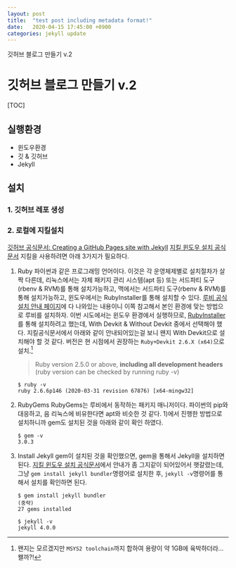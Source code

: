 ```yaml
---
layout: post
title:  "test post including metadata format!"
date:   2020-04-15 17:45:00 +0900
categories: jekyll update
---
```


깃허브 블로그 만들기 v.2

# 깃허브 블로그 만들기 v.2

[TOC]

## 실행환경
- 윈도우환경
- 깃 & 깃허브
- Jekyll

## 설치
### 1. 깃허브 레포 생성
### 2. 로컬에 지킬설치
[깃허브 공식문서: Creating a GitHub Pages site with Jekyll](https://help.github.com/en/github/working-with-github-pages/creating-a-github-pages-site-with-jekyll)
[지킬 윈도우 설치 공식문서](https://jekyllrb.com/docs/installation/windows/)
지킬을 사용하려면 아래 3가지가 필요하다.

1) Ruby
파이썬과 같은 프로그래밍 언어이다. 이것은 각 운영체제별로 설치절차가 살짝 다른데, 리눅스에서는 자체 패키지 관리 시스템(apt 등) 또는 서드파티 도구(rbenv & RVM)를 통해 설치가능하고, 맥에서는 서드파티 도구(rbenv & RVM)를 통해 설치가능하고, 윈도우에서는 RubyInstaller를 통해 설치할 수 있다.
[루비 공식 설치 안내 페이지](https://www.ruby-lang.org/ko/downloads/)에 다 나와있는 내용이니 이쪽 참고해서 본인 환경에 맞는 방법으로 루비를 설치하자.
이번 시도에서는 윈도우 환경에서 실행하므로, [RubyInstaller](https://rubyinstaller.org/downloads/)를 통해 설치하려고 했는데, With Devkit & Without Devkit 중에서 선택해야 했다. 지킬공식문서에서 아래와 같이 안내되어있는걸 보니 왠지 With Devkit으로 설치해야 할 것 같다. 버전은 현 시점에서 권장하는 `Ruby+Devkit 2.6.X (x64)`으로 설치.[^주석1]
	> Ruby version 2.5.0 or above, **including all development headers** (ruby version can be checked by running ruby -v)
	
	```
	$ ruby -v
	ruby 2.6.6p146 (2020-03-31 revision 67876) [x64-mingw32]
	```

[^주석1]: 왠지는 모르겠지만 `MSYS2 toolchain`까지 합하여 용량이 약 1GB에 육박하더라...왤까?!

2) RubyGems
RubyGems는 루비에서 동작하는 패키지 매니저이다. 파이썬의 pip와 대응하고, 음 리눅스에 비유한다면 apt와 비슷한 것 같다. 1)에서 진행한 방법으로 설치하니까 gem도 설치된 것을 아래와 같이 확인 하였다.
	```
	$ gem -v
	3.0.3
	```

3) Install Jekyll
gem이 설치된 것을 확인했으면, gem을 통해서 Jekyll을 설치하면 된다. [지킬 윈도우 설치 공식문서](https://jekyllrb.com/docs/installation/windows/)에서 안내가 좀 그지같이 되어있어서 햇갈렸는데, 그냥 `gem install jekyll bundler`명령어로 설치한 후, `jekyll -v`명령어를 통해서 설치를 확인하면 된다.
	```
	$ gem install jekyll bundler
	(중략)
	27 gems installed
	```
	```
	$ jekyll -v
	jekyll 4.0.0
	```












